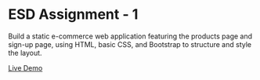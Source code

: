 # ESD Assignment - 1

Build a static e-commerce web application featuring the products page and sign-up page, 
using HTML, basic CSS, and Bootstrap to structure and style the layout.

[Live Demo](https://shardul523.github.io/ESD_Assignment-1/)
